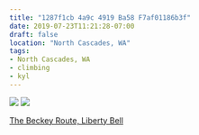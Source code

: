 ```yaml
---
title: "1287f1cb 4a9c 4919 Ba58 F7af01186b3f"
date: 2019-07-23T11:21:28-07:00
draft: false
location: "North Cascades, WA"
tags:
- North Cascades, WA
- climbing
- kyl
---
```


![](https://d17enza3bfujl8.cloudfront.net/IMG_0694.jpg)
![](https://d17enza3bfujl8.cloudfront.net/IMG_0705.jpg)

[The Beckey Route, Liberty Bell](https://www.summitpost.org/southwest-face-the-beckey-route/159394)
